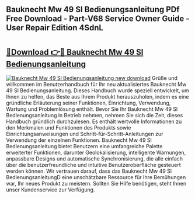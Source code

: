 ## Bauknecht Mw 49 Sl Bedienungsanleitung PDf Free Download - Part-V68 Service Owner Guide - User Repair Edition 4SdnL

# <h2><a href="http://df08vh.blite.top/?on=Bauknecht+Mw+49+Sl+Bedienungsanleitung">🔗Download 👉🔴 Bauknecht Mw 49 Sl Bedienungsanleitung</a></h2>

[![Bauknecht Mw 49 Sl Bedienungsanleitung new download](https://i.imgur.com/lujVjoI.png)](http://df08vh.blite.top/?on=Bauknecht+Mw+49+Sl+Bedienungsanleitung)
Grüße und willkommen im Benutzerhandbuch für Ihr neu aktualisiertes Bauknecht Mw 49 Sl Bedienungsanleitung. Dieses Handbuch wurde speziell entwickelt, um Ihnen zu helfen, das Beste aus Ihrem Produkt herauszuholen, indem es eine gründliche Erläuterung seiner Funktionen, Einrichtung, Verwendung, Wartung und Problemlösung enthält. Bevor Sie Ihr Bauknecht Mw 49 Sl Bedienungsanleitung in Betrieb nehmen, nehmen Sie sich die Zeit, dieses Handbuch gründlich durchzulesen. Es enthält wertvolle Informationen zu den Merkmalen und Funktionen des Produkts sowie Einrichtungsanweisungen und Schritt-für-Schritt-Anleitungen zur Verwendung der einzelnen Funktionen. Bauknecht Mw 49 Sl Bedienungsanleitung bietet Benutzern eine umfangreiche Palette erweiterter Funktionen, darunter Geolokalisierung, intelligente Warnungen, anpassbare Designs und automatische Synchronisierung, die alle einfach über die benutzerfreundliche und intuitive Benutzeroberfläche gesteuert werden können. Wir vertrauen darauf, dass das Bauknecht Mw 49 Sl BedienungsanleitungD eine unschätzbare Ressource für Ihre Bemühungen war, Ihr neues Produkt zu meistern. Sollten Sie Hilfe benötigen, steht Ihnen unser Kundenservice zur Verfügung.
